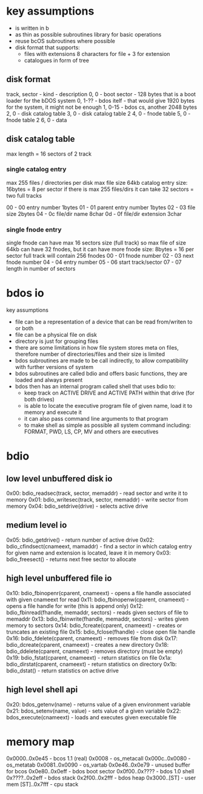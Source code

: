 # key assumptions
- is written in b
- as thin as possible subroutines library for basic operations
- reuse bcOS subroutines where possible
- disk format that supports:
  - files with extensions 8 characters for file + 3 for extension
  - catalogues in form of tree

## disk format
track, sector - kind - description
0, 0 - boot sector - 128 bytes that is a boot loader for the bDOS system
0, 1-?? - bdos itelf - that would give 1920 bytes for the system, it might not be enough
1, 0-15 - bdos cs, another 2048 bytes
2, 0 - disk catalog table
3, 0 - disk catalog table 2
4, 0 - fnode table
5, 0 - fnode table 2
6, 0 - data

## disk catalog table
max length = 16 sectors of 2 track

### single catalog entry
max 255 files / directories per disk
max file size 64kb
catalog entry size: 16bytes = 8 per sector
if there is max 255 files/dirs it can take 32 sectors = two full tracks

00 - 00 entry number 1bytes
01 - 01 parent entry number 1bytes
02 - 03 file size 2bytes
04 - 0c file/dir name 8char
0d - 0f file/dir extension 3char

### single fnode entry
single fnode can have max 16 sectors size (full track)
so max file of size 64kb can have 32 fnodes, but it can have more
fnode size: 8bytes = 16 per sector
full track will contain 256 fnodes
00 - 01 fnode number
02 - 03 next fnode number
04 - 04 entry number
05 - 06 start track/sector
07 - 07 length in number of sectors

# bdos io
key assumptions
- file can be a representation of a device that can be read from/writen to or both
- file can be a physical file on disk
- directory is just for grouping files
- there are some limitations in how file system stores meta on files, therefore number of directories/files and their size is limited
- bdos subroutines are made to be call indirectly, to allow compatibility with further versions of system
- bdos subroutines are called bdio and offers basic functions, they are loaded and always present
- bdos then has an internal program called shell that uses bdio to:
  - keep track on ACTIVE DRIVE and ACTIVE PATH within that drive (for both drives)
  - is able to locate the executive program file of given name, load it to memory and execute it
  - it can also pass command line arguments to that program
  - to make shell as simple as possible all system command including: FORMAT, PWD, LS, CP, MV and others are executives

# bdio
## low level unbuffered disk io
0x00: bdio_readsec(track, sector, memaddr) - read sector and write it to memory
0x01: bdio_writesec(track, sector, memaddr) - write sector from memory
0x04: bdio_setdrive(drive) - selects active drive
## medium level io
0x05: bdio_getdrive() - return number of active drive
0x02: bdio_cfindsect(cnameext, mamaddr) - find a sector in which catalog entry for given name and extension is located, leave it in memory
0x03: bdio_freesect() - returns next free sector to allocate
## high level unbuffered file io
0x10: bdio_fbinopenr(cparent, cnameext) - opens a file handle associated with given cnameext for read
0x11: bdio_fbinopenw(cparent, cnameext) - opens a file handle for write (this is append only)
0x12: bdio_fbinread(fhandle, memaddr, sectors) - reads given sectors of file to memaddr
0x13: bdio_fbinwrite(fhandle, memaddr, sectors) - writes given memory to sectors
0x14: bdio_fcreate(cparent, cnameext) - creates or truncates an existing file
0x15: bdio_fclose(fhandle) - close open file handle
0x16: bdio_fdelete(cparent, cnameext) - removes file from disk
0x17: bdio_dcreate(cparent, cnameext) - creates a new directory
0x18: bdio_ddelete(cparent, cnameext) - removes directory (must be empty)
0x19: bdio_fstat(cparent, cnameext) - return statistics on file
0x1a: bdio_dirstat(cparent, cnameext) - return statistics on directory
0x1b: bdio_dstat() - return statistics on active drive
## high level shell api
0x20: bdos_getenv(name) - returns value of a given environment variable
0x21: bdos_setenv(name, value) - sets value of a given variable
0x22: bdos_execute(cnameext) - loads and executes given executable file

# memory map
0x0000..0x0e45 - bcos 1.1 (real)
  0x0008         - os_metacall
  0x000c..0x0080 - os_metatab
  0x0081..0x0090 - os_vartab
0x0e46..0x0e79 - unused buffer for bcos
0x0e80..0x0eff - bdos boot sector
0x0f00..0x???? - bdos 1.0 shell
0x????..0x2eff - bdos stack
0x2f00..0x2fff - bdos heap
0x3000..[ST]   - user mem
[ST]..0x7fff   - cpu stack